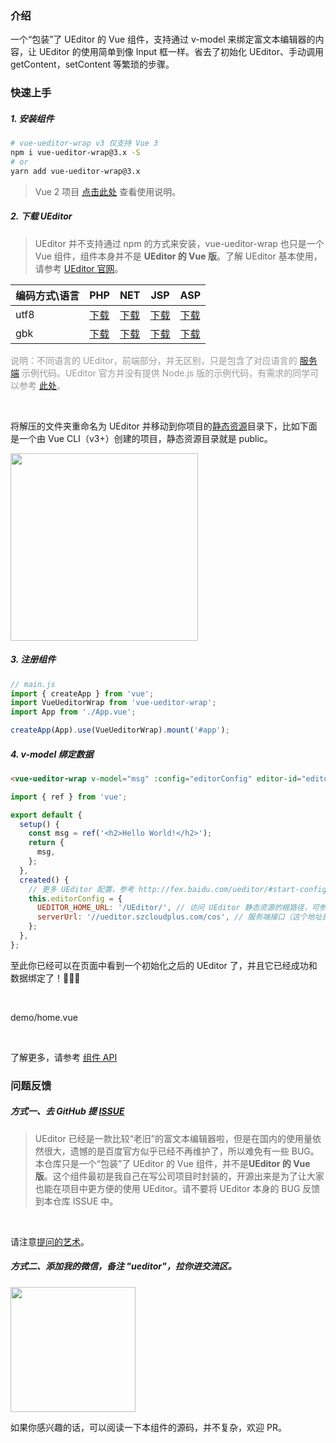 ### 介绍

一个“包装”了 UEditor 的 Vue 组件，支持通过 v-model 来绑定富文本编辑器的内容，让 UEditor 的使用简单到像 Input 框一样。省去了初始化 UEditor、手动调用 getContent，setContent 等繁琐的步骤。

### 快速上手

##### 1. 安装组件

```bash
# vue-ueditor-wrap v3 仅支持 Vue 3
npm i vue-ueditor-wrap@3.x -S
# or
yarn add vue-ueditor-wrap@3.x
```

> Vue 2 项目 [点击此处](https://github.com/HaoChuan9421/vue-ueditor-wrap/tree/2.x) 查看使用说明。

##### 2. 下载 UEditor

> UEditor 并不支持通过 npm 的方式来安装，vue-ueditor-wrap 也只是一个 Vue 组件，组件本身并不是 **UEditor 的 Vue 版**。了解 UEditor 基本使用，请参考 [UEditor 官网](http://fex.baidu.com/ueditor/#start-start)。

| 编码方式\语言 | PHP                                                                         | NET                                                                         | JSP                                                                         | ASP                                                                         |
| ------------- | --------------------------------------------------------------------------- | --------------------------------------------------------------------------- | --------------------------------------------------------------------------- | --------------------------------------------------------------------------- |
| utf8          | [下载](//ueditor-1302968899.cos.ap-guangzhou.myqcloud.com/zip/utf8-php.zip) | [下载](//ueditor-1302968899.cos.ap-guangzhou.myqcloud.com/zip/utf8-net.zip) | [下载](//ueditor-1302968899.cos.ap-guangzhou.myqcloud.com/zip/utf8-jsp.zip) | [下载](//ueditor-1302968899.cos.ap-guangzhou.myqcloud.com/zip/utf8-asp.zip) |
| gbk           | [下载](//ueditor-1302968899.cos.ap-guangzhou.myqcloud.com/zip/gbk-php.zip)  | [下载](//ueditor-1302968899.cos.ap-guangzhou.myqcloud.com/zip/gbk-net.zip)  | [下载](//ueditor-1302968899.cos.ap-guangzhou.myqcloud.com/zip/gbk-jsp.zip)  | [下载](//ueditor-1302968899.cos.ap-guangzhou.myqcloud.com/zip/gbk-asp.zip)  |

<p style="color: #999;">说明：不同语言的 UEditor，前端部分，并无区别，只是包含了对应语言的 <a href="http://fex.baidu.com/ueditor/#server-deploy" target="_blank" rel="noopener noreferrer">服务端</a> 示例代码。UEditor 官方并没有提供 Node.js 版的示例代码，有需求的同学可以参考 <a href="https://github.com/HaoChuan9421/ueditor-koa-server" target="_blank" rel="noopener noreferrer">此处</a>。</p>

<br/>

将解压的文件夹重命名为 UEditor 并移动到你项目的[静态资源](https://cli.vuejs.org/zh/guide/html-and-static-assets.html#public-文件夹)目录下，比如下面是一个由 Vue CLI（v3+）创建的项目，静态资源目录就是 public。

<image src="//ueditor-1302968899.cos.ap-guangzhou.myqcloud.com/doc/static-dir.png" style="width:300px;"/>

##### 3. 注册组件

```js
// main.js
import { createApp } from 'vue';
import VueUeditorWrap from 'vue-ueditor-wrap';
import App from './App.vue';

createApp(App).use(VueUeditorWrap).mount('#app');
```

##### 4. v-model 绑定数据

```html
<vue-ueditor-wrap v-model="msg" :config="editorConfig" editor-id="editor-demo-01"></vue-ueditor-wrap>
```

```js
import { ref } from 'vue';

export default {
  setup() {
    const msg = ref('<h2>Hello World!</h2>');
    return {
      msg,
    };
  },
  created() {
    // 更多 UEditor 配置，参考 http://fex.baidu.com/ueditor/#start-config
    this.editorConfig = {
      UEDITOR_HOME_URL: '/UEditor/', // 访问 UEditor 静态资源的根路径，可参考常见问题1
      serverUrl: '//ueditor.szcloudplus.com/cos', // 服务端接口（这个地址是我为了方便各位体验文件上传功能搭建的临时接口，请勿在生产环境使用！！！）
    };
  },
};
```

至此你已经可以在页面中看到一个初始化之后的 UEditor 了，并且它已经成功和数据绑定了！👏👏👏

<br/>

<demo-code inline>demo/home.vue</demo-code>

<br/>

了解更多，请参考 [组件 API](#/api)

### 问题反馈

##### 方式一、去 GitHub 提 [ISSUE](https://github.com/HaoChuan9421/vue-ueditor-wrap/issues)

> UEditor 已经是一款比较“老旧”的富文本编辑器啦，但是在国内的使用量依然很大，遗憾的是百度官方似乎已经不再维护了，所以难免有一些 BUG。本仓库只是一个“包装”了 UEditor 的 Vue 组件，并不是**UEditor 的 Vue 版**。这个组件最初是我自己在写公司项目时封装的，开源出来是为了让大家也能在项目中更方便的使用 UEditor。请不要将 UEditor 本身的 BUG 反馈到本仓库 ISSUE 中。

<br/>

请注意[提问的艺术](https://github.com/ryanhanwu/How-To-Ask-Questions-The-Smart-Way/blob/main/README-zh_CN.md)。

##### 方式二、添加我的微信，备注 "ueditor"，拉你进交流区。

<img src="//ueditor-1302968899.cos.ap-guangzhou.myqcloud.com/doc/wechat.JPG" style="width: 200px" />

如果你感兴趣的话，可以阅读一下本组件的源码，并不复杂，欢迎 PR。
